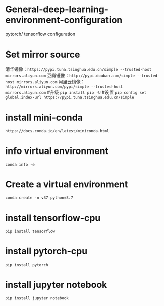 # General-deep-learning-environment-configuration
pytorch/ tensorflow configuration

# Set mirror source
清华镜像：`https://pypi.tuna.tsinghua.edu.cn/simple --trusted-host mirrors.aliyun.com`
豆瓣镜像：`http://pypi.douban.com/simple --trusted-host mirrors.aliyun.com`
阿里云镜像：`http://mirrors.aliyun.com/pypi/simple --trusted-host mirrors.aliyun.com`
#升级
`pip install pip -U`
#设置
`pip config set global.index-url https://pypi.tuna.tsinghua.edu.cn/simple`

# install mini-conda
`https://docs.conda.io/en/latest/miniconda.html`

# info virtual environment
`conda info -e`

# Create a virtual environment
`conda create -n v37 python=3.7`

# install tensorflow-cpu
`pip install tensorflow`

# install pytorch-cpu
`pip install pytorch`

# install jupyter notebook
`pip install jupyter notebook`
